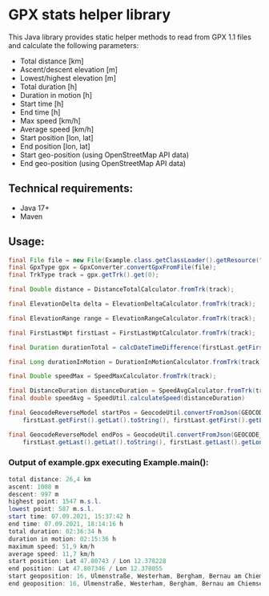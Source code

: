 # GPX stats helper library
This Java library provides static helper methods to read from GPX 1.1 files and calculate the following parameters: 
+ Total distance [km]
+ Ascent/descent elevation [m]
+ Lowest/highest elevation [m]
+ Total duration [h]
+ Duration in motion [h]
+ Start time [h]
+ End time [h]
+ Max speed [km/h]
+ Average speed [km/h]
+ Start position [lon, lat]
+ End position [lon, lat]
+ Start geo-position (using OpenStreetMap API data)
+ End geo-position (using OpenStreetMap API data)

## Technical requirements:
+ Java 17+
+ Maven

## Usage:
```java
final File file = new File(Example.class.getClassLoader().getResource("example/example1.gpx").getFile());
final GpxType gpx = GpxConverter.convertGpxFromFile(file);
final TrkType track = gpx.getTrk().get(0);

final Double distance = DistanceTotalCalculator.fromTrk(track);

final ElevationDelta delta = ElevationDeltaCalculator.fromTrk(track);

final ElevationRange range = ElevationRangeCalculator.fromTrk(track);

final FirstLastWpt firstLast = FirstLastWptCalculator.fromTrk(track);

final Duration durationTotal = calcDateTimeDifference(firstLast.getFirst().getTime(), firstLast.getLast().getTime());

final Long durationInMotion = DurationInMotionCalculator.fromTrk(track);

final Double speedMax = SpeedMaxCalculator.fromTrk(track);

final DistanceDuration distanceDuration = SpeedAvgCalculator.fromTrk(track);
final double speedAvg = SpeedUtil.calculateSpeed(distanceDuration)

final GeocodeReverseModel startPos = GeocodeUtil.convertFromJson(GEOCODE_SERVICE.reverseGeocode(
    firstLast.getFirst().getLat().toString(), firstLast.getFirst().getLon().toString()));

final GeocodeReverseModel endPos = GeocodeUtil.convertFromJson(GEOCODE_SERVICE.reverseGeocode(
    firstLast.getLast().getLat().toString(), firstLast.getLast().getLon().toString()));
```

### Output of example.gpx executing Example.main():
```java
total distance: 26,4 km
ascent: 1008 m
descent: 997 m
highest point: 1547 m.s.l.
lowest point: 587 m.s.l.
start time: 07.09.2021, 15:37:42 h
end time: 07.09.2021, 18:14:16 h
total duration: 02:36:34 h
duration in motion: 02:15:36 h
maximum speed: 51,9 km/h
average speed: 11,7 km/h
start position: Lat 47.80743 / Lon 12.378228
end position: Lat 47.807346 / Lon 12.378055
start geoposition: 16, Ulmenstraße, Westerham, Bergham, Bernau am Chiemsee, Landkreis Rosenheim, Bayern, 83233, Deutschland
end geoposition: 16, Ulmenstraße, Westerham, Bergham, Bernau am Chiemsee, Landkreis Rosenheim, Bayern, 83233, Deutschland
```
